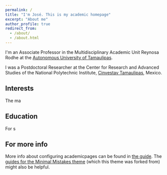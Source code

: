 ```yaml
---
permalink: /
title: "I'm José. This is my academic homepage"
excerpt: "About me"
author_profile: true
redirect_from: 
  - /about/
  - /about.html
---
```


I'm an Associate Professor in the Multidisciplinary Academic Unit Reynosa Rodhe at the [Autonomous University of Tamaulipas](https://www.uat.edu.mx/SitePages/principal.aspx). 

I was a Postdoctoral Researcher at the Center for Research and Advanced Studies of the National Polytechnic Institute, [Cinvestav Tamaulipas](https://www.tamps.cinvestav.mx), Mexico.


Interests
------
The ma

Education
------
For s

For more info
------
More info about configuring academicpages can be found in [the guide](https://academicpages.github.io/markdown/). The [guides for the Minimal Mistakes theme](https://mmistakes.github.io/minimal-mistakes/docs/configuration/) (which this theme was forked from) might also be helpful.
